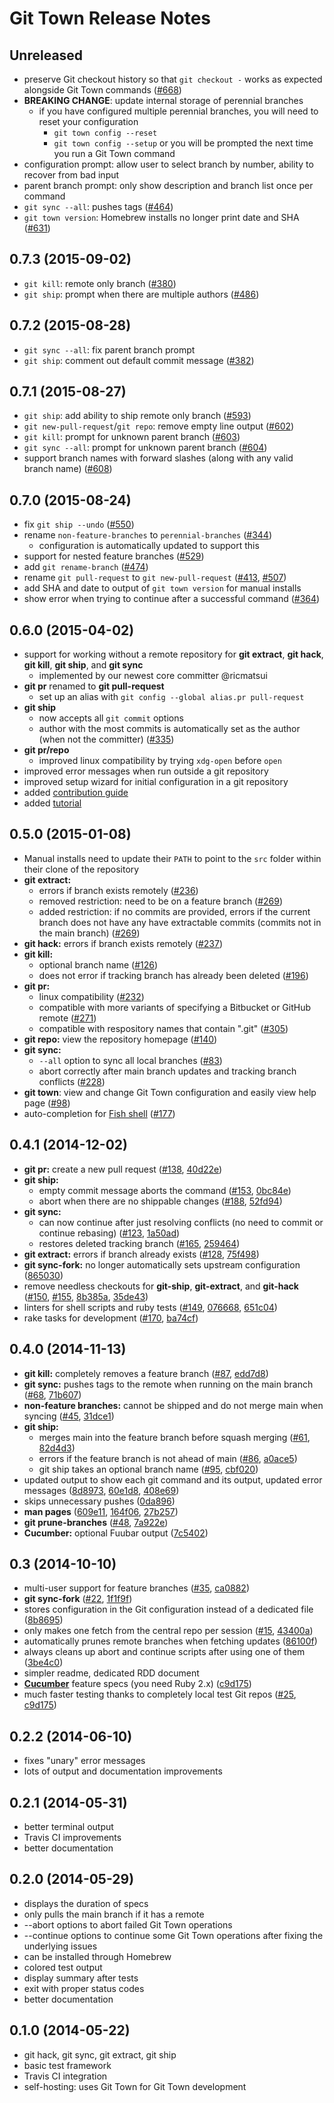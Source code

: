 # Git Town Release Notes

## Unreleased

* preserve Git checkout history so that `git checkout -` works as expected alongside Git Town commands
  ([#668](https://github.com/Originate/git-town/pull/668))
* **BREAKING CHANGE**: update internal storage of perennial branches
  * if you have configured multiple perennial branches, you will need to reset your configuration
    * `git town config --reset`
    * `git town config --setup` or you will be prompted the next time you run a Git Town command
* configuration prompt: allow user to select branch by number, ability to recover from bad input
* parent branch prompt: only show description and branch list once per command
* `git sync --all`: pushes tags
  ([#464](https://github.com/Originate/git-town/issues/464))
* `git town version`: Homebrew installs no longer print date and SHA
  ([#631](https://github.com/Originate/git-town/issues/631))

## 0.7.3 (2015-09-02)

* `git kill`: remote only branch
  ([#380](https://github.com/Originate/git-town/issues/380))
* `git ship`: prompt when there are multiple authors
  ([#486](https://github.com/Originate/git-town/issues/486))

## 0.7.2 (2015-08-28)

* `git sync --all`: fix parent branch prompt
* `git ship`: comment out default commit message
  ([#382](https://github.com/Originate/git-town/issues/382))

## 0.7.1 (2015-08-27)

* `git ship`: add ability to ship remote only branch
  ([#593](https://github.com/Originate/git-town/issues/593))
* `git new-pull-request`/`git repo`: remove empty line output
  ([#602](https://github.com/Originate/git-town/issues/602))
* `git kill`: prompt for unknown parent branch
  ([#603](https://github.com/Originate/git-town/issues/603))
* `git sync --all`: prompt for unknown parent branch
  ([#604](https://github.com/Originate/git-town/issues/604))
* support branch names with forward slashes (along with any valid branch name)
  ([#608](https://github.com/Originate/git-town/issues/608))

## 0.7.0 (2015-08-24)

* fix `git ship --undo`
  ([#550](https://github.com/Originate/git-town/issues/550))
* rename `non-feature-branches` to `perennial-branches`
  ([#344](https://github.com/Originate/git-town/issues/344))
  * configuration is automatically updated to support this
* support for nested feature branches
  ([#529](https://github.com/Originate/git-town/issues/529))
* add `git rename-branch`
  ([#474](https://github.com/Originate/git-town/issues/474))
* rename `git pull-request` to `git new-pull-request`
  ([#413](https://github.com/Originate/git-town/issues/413), [#507](https://github.com/Originate/git-town/issues/507))
* add SHA and date to output of `git town version` for manual installs
* show error when trying to continue after a successful command
  ([#364](https://github.com/Originate/git-town/issues/364))

## 0.6.0 (2015-04-02)

* support for working without a remote repository for **git extract**, **git hack**, **git kill**, **git ship**, and **git sync**
  * implemented by our newest core committer @ricmatsui
* **git pr** renamed to **git pull-request**
  * set up an alias with `git config --global alias.pr pull-request`
* **git ship**
  * now accepts all `git commit` options
  * author with the most commits is automatically set as the author (when not the committer)
    ([#335](https://github.com/Originate/git-town/issues/335))
* **git pr/repo**
  * improved linux compatibility by trying `xdg-open` before `open`
* improved error messages when run outside a git repository
* improved setup wizard for initial configuration in a git repository
* added [contribution guide](/CONTRIBUTING.md)
* added [tutorial](/documentation/tutorial.md)


## 0.5.0 (2015-01-08)

* Manual installs need to update their `PATH` to point to the `src` folder within their clone of the repository
* **git extract:**
  * errors if branch exists remotely
    ([#236](https://github.com/Originate/git-town/issues/236))
  * removed restriction: need to be on a feature branch
    ([#269](https://github.com/Originate/git-town/issues/269))
  * added restriction: if no commits are provided, errors if the current branch does not have any have extractable commits (commits not in the main branch)
    ([#269](https://github.com/Originate/git-town/issues/269))
* **git hack:** errors if branch exists remotely
    ([#237](https://github.com/Originate/git-town/issues/237))
* **git kill:**
  * optional branch name
    ([#126](https://github.com/Originate/git-town/issues/126))
  * does not error if tracking branch has already been deleted
    ([#196](https://github.com/Originate/git-town/issues/196))
* **git pr:**
  * linux compatibility
    ([#232](https://github.com/Originate/git-town/issues/232))
  * compatible with more variants of specifying a Bitbucket or GitHub remote
    ([#271](https://github.com/Originate/git-town/issues/271))
  * compatible with respository names that contain ".git"
    ([#305](https://github.com/Originate/git-town/issues/305))
* **git repo:** view the repository homepage
  ([#140](https://github.com/Originate/git-town/issues/140))
* **git sync:**
  * `--all` option to sync all local branches
    ([#83](https://github.com/Originate/git-town/issues/83))
  * abort correctly after main branch updates and tracking branch conflicts
    ([#228](https://github.com/Originate/git-town/issues/228))
* **git town**: view and change Git Town configuration and easily view help page
  ([#98](https://github.com/Originate/git-town/issues/98))
* auto-completion for [Fish shell](http://fishshell.com)
  ([#177](https://github.com/Originate/git-town/issues/177))


## 0.4.1 (2014-12-02)

* **git pr:** create a new pull request
  ([#138](https://github.com/Originate/git-town/issues/138),
   [40d22e](https://github.com/Originate/git-town/commit/40d22eb1703ac96a58ac5052e70d20d7bdb9ac73))
* **git ship:**
  * empty commit message aborts the command
    ([#153](https://github.com/Originate/git-town/issues/153),
     [0bc84e](https://github.com/Originate/git-town/commit/0bc84ee626299896661fe1754cfa227630725bb9))
  * abort when there are no shippable changes
    ([#188](https://github.com/Originate/git-town/issues/188),
     [52fd94](https://github.com/Originate/git-town/commit/52fd94eca05bd3c2db5e7ac36121f08e56b9558b))
* **git sync:**
  * can now continue after just resolving conflicts (no need to commit or continue rebasing)
    ([#123](https://github.com/Originate/git-town/issues/123),
     [1a50ad](https://github.com/Originate/git-town/commit/1a50ad689a752f4eaed663e0ab22184621ee96a2))
  * restores deleted tracking branch
    ([#165](https://github.com/Originate/git-town/issues/165),
     [259464](https://github.com/Originate/git-town/commit/2594646ad853d83a6d697354d66755a374e42b8a))
* **git extract:** errors if branch already exists
  ([#128](https://github.com/Originate/git-town/issues/128),
   [75f498](https://github.com/Originate/git-town/commit/75f498771f19326f03bd1fd1bb70c9d9851b53f3))
* **git sync-fork:** no longer automatically sets upstream configuration
  ([865030](https://github.com/Originate/git-town/commit/8650301a3ea40a989562a991960fa0d41b26f7f7))
* remove needless checkouts for **git-ship**, **git-extract**, and **git-hack**
  ([#150](https://github.com/Originate/git-town/issues/150),
   [#155](https://github.com/Originate/git-town/issues/155),
   [8b385a](https://github.com/Originate/git-town/commit/8b385a745cf7ed28638e0a5c9c24440b7010354c),
   [35de43](https://github.com/Originate/git-town/commit/35de43156d9c6092840cd73456844b90acc36d8e))
* linters for shell scripts and ruby tests
  ([#149](https://github.com/Originate/git-town/issues/149),
   [076668](https://github.com/Originate/git-town/commit/07666825b5d60e15de274746fc3c26f72bd7aee2),
   [651c04](https://github.com/Originate/git-town/commit/651c0448309a376eee7d35659d8b06f709b113b5))
* rake tasks for development
  ([#170](https://github.com/Originate/git-town/issues/170),
   [ba74cf](https://github.com/Originate/git-town/commit/ba74cf30c8001941769dcd70410dbd18331f2fe9))


## 0.4.0 (2014-11-13)

* **git kill:** completely removes a feature branch
  ([#87](https://github.com/Originate/git-town/issues/87),
   [edd7d8](https://github.com/Originate/git-town/commit/edd7d8180eb76717fd72e77d2c75edf8e3b6b6ca))
* **git sync:** pushes tags to the remote when running on the main branch
  ([#68](https://github.com/Originate/git-town/issues/68),
   [71b607](https://github.com/Originate/git-town/commit/71b607988c00e6dfc8f2598e9b964cc2ed4cfc39))
* **non-feature branches:** cannot be shipped and do not merge main when syncing
  ([#45](https://github.com/Originate/git-town/issues/45),
   [31dce1](https://github.com/Originate/git-town/commit/31dce1dfaf11e1e17f17e141a26cb38360ab731a))
* **git ship:**
  * merges main into the feature branch before squash merging
    ([#61](https://github.com/Originate/git-town/issues/61),
     [82d4d3](https://github.com/Originate/git-town/commit/82d4d3e745732cb397850a4c047826ba485e2bdb))
  * errors if the feature branch is not ahead of main
    ([#86](https://github.com/Originate/git-town/issues/86),
     [a0ace5](https://github.com/Originate/git-town/commit/a0ace5bb5e992c193df8abe4b0aca984c302c323))
  * git ship takes an optional branch name
    ([#95](https://github.com/Originate/git-town/issues/95),
     [cbf020](https://github.com/Originate/git-town/commit/cbf020fc3dd6d0ce49f8814a92f103e243f9cd2b))
* updated output to show each git command and its output, updated error messages
  ([8d8973](https://github.com/Originate/git-town/commit/8d8973aaa58394a123ceed2811271606f4e1aaa9),
   [60e1d8](https://github.com/Originate/git-town/commit/60e1d8299ebbb0e75bdae057e864d17e1f9a3ce7),
   [408e69](https://github.com/Originate/git-town/commit/408e699e5bdd3af524b2ea64669b81fea3bbe60b))
* skips unnecessary pushes
  ([0da896](https://github.com/Originate/git-town/commit/0da8968aef29f9ecb7326e0fafb5976f51789dca))
* **man pages**
  ([609e11](https://github.com/Originate/git-town/commit/609e11400818604328885df86c02ee4630410e12),
   [164f06](https://github.com/Originate/git-town/commit/164f06bc8bf00d9e99ce0416f408cf62959dc833),
   [27b257](https://github.com/Originate/git-town/commit/27b2573ca5ffa9ae7930f8b5999bbfdd72bd16d9))
* **git prune-branches**
  ([#48](https://github.com/Originate/git-town/issues/48),
   [7a922e](https://github.com/Originate/git-town/commit/7a922ecd9e03d20ed5a0c159022e601cebc80313))
* **Cucumber:** optional Fuubar output
  ([7c5402](https://github.com/Originate/git-town/commit/7c540284cf46bd49a7623566c1343285813524c6))


## 0.3 (2014-10-10)
* multi-user support for feature branches
  ([#35](https://github.com/Originate/git-town/issues/35),
   [ca0882](https://github.com/Originate/git-town/commit/ca08820c68457bddf6b8fff6c3ef3d430b905d9b))
* **git sync-fork**
  ([#22](https://github.com/Originate/git-town/issues/22),
   [1f1f9f](https://github.com/Originate/git-town/commit/1f1f9f98ffa7288d6a5982ec0c9e571695590fe1))
* stores configuration in the Git configuration instead of a dedicated file
  ([8b8695](https://github.com/Originate/git-town/commit/8b86953d7c7c719f28dbc7af6e86d02adaf2053e))
* only makes one fetch from the central repo per session
  ([#15](https://github.com/Originate/git-town/issues/15),
   [43400a](https://github.com/Originate/git-town/commit/43400a5b968a47eb55484f73e34026f66b1e939a))
* automatically prunes remote branches when fetching updates
  ([86100f](https://github.com/Originate/git-town/commit/86100f08866f19a0f4e80f470fe8dcc6996ddc2c))
* always cleans up abort and continue scripts after using one of them
  ([3be4c0](https://github.com/Originate/git-town/commit/3be4c06635a943f378287963ba30e4306fcd9802))
* simpler readme, dedicated RDD document
* **<a href="http://cukes.info" target="_blank">Cucumber</a>** feature specs (you need Ruby 2.x)
  ([c9d175](https://github.com/Originate/git-town/commit/c9d175fe2f28fbda3f662454f54ed80306ce2f46))
* much faster testing thanks to completely local test Git repos
  ([#25](https://github.com/Originate/git-town/issues/25),
   [c9d175](https://github.com/Originate/git-town/commit/c9d175fe2f28fbda3f662454f54ed80306ce2f46))


## 0.2.2 (2014-06-10)
* fixes "unary" error messages
* lots of output and documentation improvements


## 0.2.1 (2014-05-31)
* better terminal output
* Travis CI improvements
* better documentation


## 0.2.0 (2014-05-29)
* displays the duration of specs
* only pulls the main branch if it has a remote
* --abort options to abort failed Git Town operations
* --continue options to continue some Git Town operations after fixing the underlying issues
* can be installed through Homebrew
* colored test output
* display summary after tests
* exit with proper status codes
* better documentation


## 0.1.0 (2014-05-22)
* git hack, git sync, git extract, git ship
* basic test framework
* Travis CI integration
* self-hosting: uses Git Town for Git Town development

